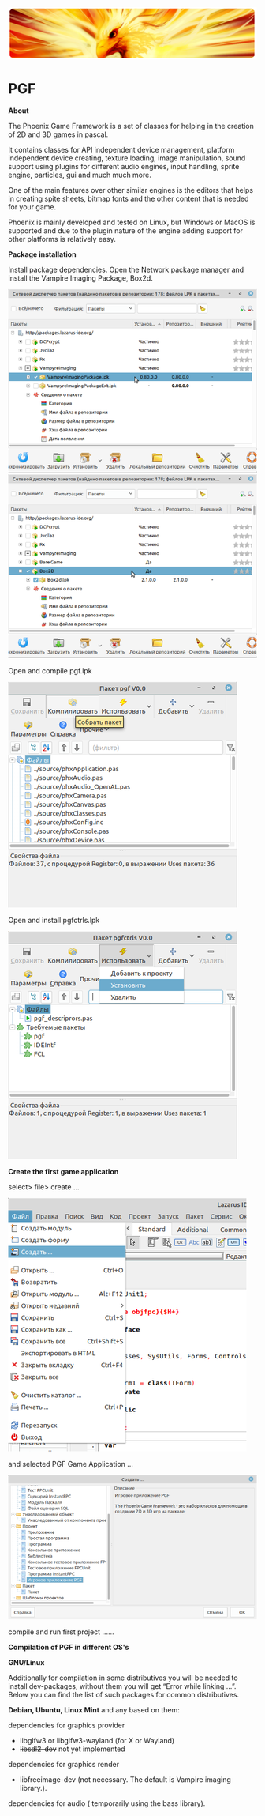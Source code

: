![](Phoenix_banner.png) 
# PGF
**About**

The Phoenix Game Framework is a set of classes for helping in the creation of 2D and 3D games in pascal.

It contains classes for API independent device management, platform independent device creating, texture loading, image manipulation, sound support using plugins for different audio engines, input handling, sprite engine, particles, gui and much much more.

One of the main features over other similar engines is the editors that helps in creating spite sheets, bitmap fonts and the other content that is needed for your game.

Phoenix is mainly developed and tested on Linux, but Windows or MacOS is supported and due to the plugin nature of the engine adding support for other platforms is relatively easy.

**Package installation**

Install package dependencies. Open the Network package manager and install the Vampire Imaging Package, Box2d.

![](pictures/install_0.png) 
![](pictures/install_1.png) 

Open and compile pgf.lpk

![](pictures/pkg_0.png) 

Open and install pgfctrls.lpk

![](pictures/pgk_1.png) 


**Сreate the first game application**

select> file> create ...

![](pictures/pkg2.png)  

and selected PGF Game Application ...

![](pictures/pkg3.png) 

compile and run first project ......



**Compilation of PGF in different OS's**

**GNU/Linux**

Additionally for compilation in some distributives you will be needed to install dev-packages, without them you will get “Error while linking …”. Below you can find the list of such packages for common distributives. 

**Debian, Ubuntu, Linux Mint** and any based on them: 

dependencies for graphics provider 

- libglfw3 or libglfw3-wayland (for X or Wayland)
- ~~libsdl2-dev~~ not yet implemented

dependencies for graphics render

- libfreeimage-dev (not necessary. The default is Vampire imaging library.).

dependencies for audio ( temporarily using the bass library).

 